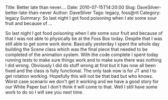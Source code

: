 Title: Better late than never....
Date: 2010-07-15T14:20:00
Slug: DaveSilver-better-late-than-never
Author: DaveSilver
Tags: legacy, foss@rit
Category: legacy
Summary: So last night I got food poisoning when I ate some sour fruit and because of ... 

So last night I got food poisoning when I ate some sour fruit and because of
that I was not able to physically be at the Foss Box today. Despite that I was
still able to get some work done. Basically yesterday I spent the whole day
building the Scene class which was the final piece that needed to be completed
of the animation system. With the code complete I spent today running tests to
make sure things work and to make sure there was nothing I did wrong.
Obviously I did do stuff wrong at first but it has now all been fixed and the
class is fully functional. The only task now is for JT and I to get rotation
working. Hopefully this will not be that bad but who knows. Worst case
scenario we don't get it working and we have a good story for our White Paper
but I don't think it will come to that. Well I still have some work to do so I
will see you next time.

